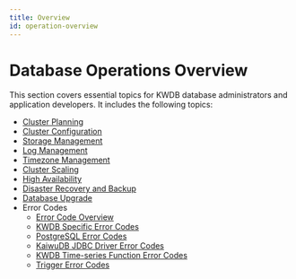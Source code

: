 ```yaml
---
title: Overview
id: operation-overview
---
```


# Database Operations Overview

This section covers essential topics for KWDB database administrators and application developers. It includes the following topics:

- [Cluster Planning](./cluster-planning.md)
- [Cluster Configuration](./cluster-settings-config.md)
- [Storage Management](./storage-mgmt.md)
- [Log Management](./log-mgmt.md)
- [Timezone Management](./timezone-mgmt.md)
- [Cluster Scaling](./cluster-scale.md)
- [High Availability](./cluster-ha.md)
- [Disaster Recovery and Backup](./backup-and-restore.md)
- [Database Upgrade](./db-upgrade.md)
- Error Codes
  - [Error Code Overview](./error-code/error-code-overview.md)
  - [KWDB Specific Error Codes](./error-code/error-code-kaiwudb.md)
  - [PostgreSQL Error Codes](./error-code/error-code-postgresql.md)
  - [KaiwuDB JDBC Driver Error Codes](./error-code/error-code-jdbc-driver.md)
  - [KWDB Time-series Function Error Codes](./error-code/error-code-ts-functions.md)
  - [Trigger Error Codes](./error-code/error-code-trigger.md)
